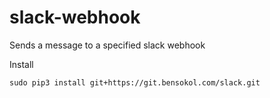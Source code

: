 # slack-webhook

Sends a message to a specified slack webhook

Install
```console
sudo pip3 install git+https://git.bensokol.com/slack.git
```
